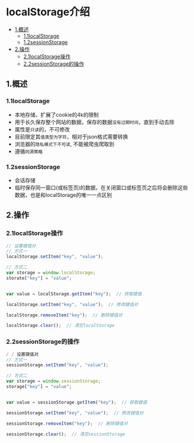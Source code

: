 # localStorage介绍

<!-- vim-markdown-toc Marked -->

* [1.概述](#1.概述)
    - [1.1localStorage](#1.1localstorage)
    - [1.2sessionStorage](#1.2sessionstorage)
* [2.操作](#2.操作)
    - [2.1localStorage操作](#2.1localstorage操作)
    - [2.2sessionStorage的操作](#2.2sessionstorage的操作)

<!-- vim-markdown-toc -->

## 1.概述

### 1.1localStorage

- 本地存储，扩展了cookie的4k的限制
- 用于长久保存整个网站的数据，保存的数据`没有过期时间`，直到手动去除
- 属性是`只读`的，不可修改
- 目前限定其`值类型为字符`，相对于json格式需要转换
- 浏览器的`隐私模式下不可读`, 不能被爬虫爬取到
- 遵循`同源策略`

### 1.2sessionStorage

- 会话存储
- 临时保存同一窗口(或标签页)的数据，在关闭窗口或标签页之后将会删除这些数据，也是和localStorage的唯一一点区别

## 2.操作

### 2.1localStorage操作

```javascript
// 设置键值对
// 方式一
localStorage.setItem("key", "value");

// 方式二
var storage = window.localStorage;
storate["key"] = "value";


var value = localStorage.getItem("key");  // 获取键值

localStorage.setItem("key", "value");  // 修改键值对

localStorage.removeItem("key");  // 删除键值对

localStorage.clear();  // 清空localStorage
```

### 2.2sessionStorage的操作

```javascript
/ / 设置键值对
// 方式一
sessionStorage.setItem("key", "value");

// 方式二
var storage = window.sessionStorage;
storage["key"] = "value";


var value = sessionStorage.getItem("key");  // 获取键值

sessionStorage.setItem("key", "value");  // 修改键值对

sessionStorage.removeItem("key");  // 删除键值对

sessionStorage.clear();  // 清空sessionStorage
```

